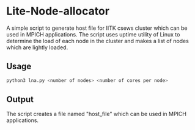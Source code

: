 # Lite-Node-allocator
A simple script to generate host file for IITK csews cluster which can be used in MPICH applications. 
The script uses uptime utility of Linux to determine the load of each node in the cluster and makes a list of nodes which are lightly loaded.



## Usage

```python
python3 lna.py <number of nodes> <number of cores per node>
```
## Output
The script creates a file named "host_file" which can be used in MPICH applications. 
